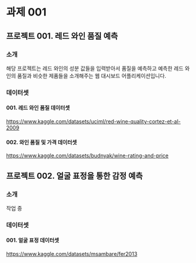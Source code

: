 # 과제 001

## 프로젝트 001. 레드 와인 품질 예측

### 소개

해당 프로젝트는 레드 와인의 성분 값들을 입력받아서 품질을 예측하고
예측한 레드 와인의 품질과 비슷한 제품들을 소개해주는
웹 대시보드 어플리케이션입니다.

### 데이터셋

#### 001. 레드 와인 품질 데이터셋
https://www.kaggle.com/datasets/uciml/red-wine-quality-cortez-et-al-2009

#### 002. 와인 품질 및 가격 데이터셋
https://www.kaggle.com/datasets/budnyak/wine-rating-and-price

## 프로젝트 002. 얼굴 표정을 통한 감정 예측

### 소개

작업 중

### 데이터셋

#### 001. 얼굴 표정 데이터셋
https://www.kaggle.com/datasets/msambare/fer2013